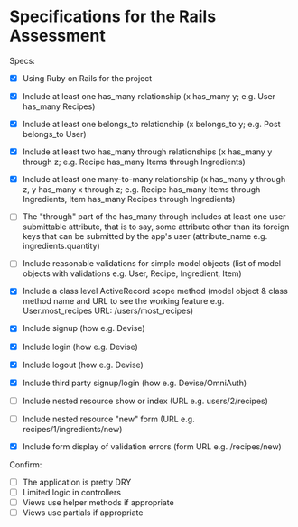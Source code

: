 # Specifications for the Rails Assessment

Specs:
- [x] Using Ruby on Rails for the project

- [x] Include at least one has_many relationship (x has_many y; e.g. User has_many Recipes) 

- [x] Include at least one belongs_to relationship (x belongs_to y; e.g. Post belongs_to User)

- [x] Include at least two has_many through relationships (x has_many y through z; e.g. Recipe has_many Items through Ingredients)

- [x] Include at least one many-to-many relationship (x has_many y through z, y has_many x through z; e.g. Recipe has_many Items through Ingredients, Item has_many Recipes through Ingredients)

- [ ] The "through" part of the has_many through includes at least one user submittable attribute, that is to say, some attribute other than its foreign keys that can be submitted by the app's user (attribute_name e.g. ingredients.quantity)

- [ ] Include reasonable validations for simple model objects (list of model objects with validations e.g. User, Recipe, Ingredient, Item)

- [x] Include a class level ActiveRecord scope method (model object & class method name and URL to see the working feature e.g. User.most_recipes URL: /users/most_recipes)

- [x] Include signup (how e.g. Devise)
- [x] Include login (how e.g. Devise)
- [x] Include logout (how e.g. Devise)
- [x] Include third party signup/login (how e.g. Devise/OmniAuth)

- [ ] Include nested resource show or index (URL e.g. users/2/recipes)

- [ ] Include nested resource "new" form (URL e.g. recipes/1/ingredients/new)

- [x] Include form display of validation errors (form URL e.g. /recipes/new)


Confirm:
- [ ] The application is pretty DRY
- [ ] Limited logic in controllers
- [ ] Views use helper methods if appropriate
- [ ] Views use partials if appropriate
